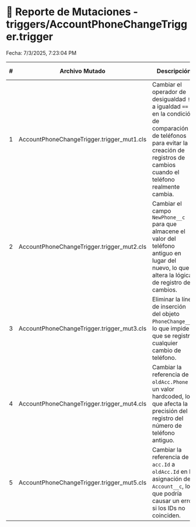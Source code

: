 # 🧬 Reporte de Mutaciones - triggers/AccountPhoneChangeTrigger.trigger

Fecha: 7/3/2025, 7:23:04 PM

| # | Archivo Mutado | Descripción | Resultado del Test | Recomendación |
|---|----------------|-------------|---------------------|---------------|
| 1 | AccountPhoneChangeTrigger.trigger_mut1.cls | Cambiar el operador de desigualdad `!=` a igualdad `==` en la condición de comparación de teléfonos para evitar la creación de registros de cambios cuando el teléfono realmente cambia. | ❌ Falló | 🟢 Test válido |
| 2 | AccountPhoneChangeTrigger.trigger_mut2.cls | Cambiar el campo `NewPhone__c` para que almacene el valor del teléfono antiguo en lugar del nuevo, lo que altera la lógica de registro de cambios. | ❌ Falló | 🟢 Test válido |
| 3 | AccountPhoneChangeTrigger.trigger_mut3.cls | Eliminar la línea de inserción del objeto `PhoneChange__c`, lo que impide que se registre cualquier cambio de teléfono. | ❌ Falló | 🟢 Test válido |
| 4 | AccountPhoneChangeTrigger.trigger_mut4.cls | Cambiar la referencia de `oldAcc.Phone` a un valor hardcoded, lo que afecta la precisión del registro del número de teléfono antiguo. | ❌ Falló | 🟢 Test válido |
| 5 | AccountPhoneChangeTrigger.trigger_mut5.cls | Cambiar la referencia de `acc.Id` a `oldAcc.Id` en la asignación de `Account__c`, lo que podría causar un error si los IDs no coinciden. | ❌ Falló | 🟢 Test válido |